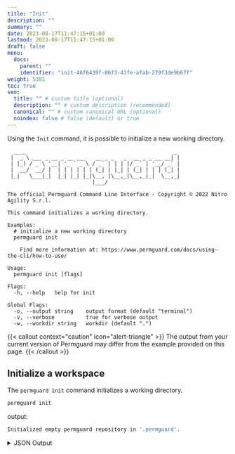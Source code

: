 ```yaml
---
title: "Init"
description: ""
summary: ""
date: 2023-08-17T11:47:15+01:00
lastmod: 2023-08-17T11:47:15+01:00
draft: false
menu:
  docs:
    parent: ""
    identifier: "init-46f6439f-06f3-41fe-afab-279f3de9b67f"
weight: 5301
toc: true
seo:
  title: "" # custom title (optional)
  description: "" # custom description (recommended)
  canonical: "" # custom canonical URL (optional)
  noindex: false # false (default) or true
---
```

Using the `Init` command, it is possible to initialize a new working directory.

```text
  ____                                               _
 |  _ \ ___ _ __ _ __ ___   __ _ _   _  __ _ _ __ __| |
 | |_) / _ \ '__| '_ ` _ \ / _` | | | |/ _` | '__/ _` |
 |  __/  __/ |  | | | | | | (_| | |_| | (_| | | | (_| |
 |_|   \___|_|  |_| |_| |_|\__, |\__,_|\__,_|_|  \__,_|
                           |___/

The official Permguard Command Line Interface - Copyright © 2022 Nitro Agility S.r.l.

This command initializes a working directory.

Examples:
  # initialize a new working directory
  permguard init

	Find more information at: https://www.permguard.com/docs/using-the-cli/how-to-use/

Usage:
  permguard init [flags]

Flags:
  -h, --help   help for init

Global Flags:
  -o, --output string    output format (default "terminal")
  -v, --verbose          true for verbose output
  -w, --workdir string   workdir (default ".")
```

{{< callout context="caution" icon="alert-triangle" >}}
The output from your current version of Permguard may differ from the example provided on this page.
{{< /callout >}}

## Initialize a workspace

The `permguard init` command initializes a working directory.

```bash
permguard init
```

output:

```bash
Initialized empty permguard repository in '.permguard'.
```

<details>
  <summary>
    JSON Output
  </summary>

```bash
permguard checkout origin/273165098782/v1.0 --output json
```

output:

```bash
{
  "workspace": {
    "cwd": ".permguard"
  }
}
```

</details>
